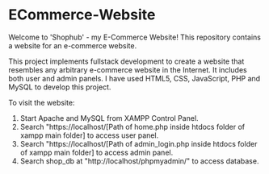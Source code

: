 # ECommerce-Website

Welcome to 'Shophub' - my E-Commerce Website! This repository contains a website for an e-commerce website.

This project implements fullstack development to create a website that resembles any arbitrary e-commerce website in the Internet. It includes both user and admin panels. I have used HTML5, CSS, JavaScript, PHP and MySQL to develop this project.

To visit the website:
1. Start Apache and MySQL from XAMPP Control Panel.
2. Search "https://localhost/[Path of home.php inside htdocs folder of xampp main folder] to access user panel.
3. Search "https://localhost/[Path of admin_login.php inside htdocs folder of xampp main folder] to access admin panel.
4. Search shop_db at "http://localhost/phpmyadmin/" to access database.
